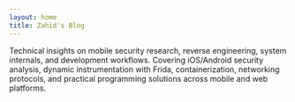 ```yaml
---
layout: home
title: Zahid's Blog
---
```


Technical insights on mobile security research, reverse engineering, system internals, and development workflows. Covering iOS/Android security analysis, dynamic instrumentation with Frida, containerization, networking protocols, and practical programming solutions across mobile and web platforms.


